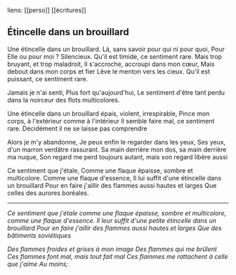 liens: [[perso]] [[écritures]] 


## Étincelle dans un brouillard

Une étincelle dans un brouillard.
Là, sans savoir pour qui ni pour quoi,
Pour Elle ou pour moi ? Silencieux.
Qu'il est timide, ce sentiment rare.
Mais trop bruyant, et trop maladroit,
Il s'accroche, accroupi dans mon cœur,
Mais debout dans mon corps et fier
Lève le menton vers les cieux.
Qu'il est puissant, ce sentiment rare.

Jamais je n'ai senti,
Plus fort qu'aujourd'hui,
Le sentiment d'être tant perdu dans la noirceur des flots multicolores.

Une étincelle dans un brouillard épais, violent, irrespirable,
Pince mon corps, à l'extérieur comme à l'intérieur
Il semble faire mal, ce sentiment rare.
Décidément il ne se laisse pas comprendre

Alors je m'y abandonne,
Je peux enfin le regarder dans les yeux,
Ses yeux, d'un marron verdâtre rassurant.
Sa main derrière mon dos, sa main derrière ma nuque,
Son regard me perd toujours autant, mais son regard libère aussi

Ce sentiment que j'étale,
Comme une flaque épaisse, sombre et multicolore.
Comme une flaque d'essence,
Il lui suffit d'une étincelle dans un brouillard
Pour en faire j'aillir des flammes aussi hautes et larges 
Que celles des aurores boréales.




--- 
*Ce sentiment que j'étale comme une flaque épaisse, sombre et multicolore, comme une flaque d'essence.* 
*Il leur suffit d'une petite étincelle dans un brouillard*
*Pour en faire j'aillir des flammes aussi hautes et larges* 
*Que des bâtiments soviétiques*

*Des flammes froides et grises à mon image*
*Des flammes qui me brûlent*
*Ces flammes font mal, mais tout fait mal*
*Ces flammes me rattachent à celle que j'aime*
*Au moins;*

